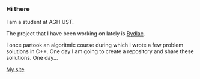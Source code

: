 ### Hi there

I am a student at AGH UST. 

The project that I have been working on lately is [Bydlac](https://github.com/kacienk/Bydlac). 

I once partook an algoritmic course during which I wrote a few problem solutions in C++. One day I am going to create a repository and share these sollutions. One day...

[My site](https://kacienk.github.io/)
<!--
**kacienk/kacienk** is a ✨ _special_ ✨ repository because its `README.md` (this file) appears on your GitHub profile.

Here are some ideas to get you started:

- 🔭 I’m currently working on ...
- 🌱 I’m currently learning ...
- 👯 I’m looking to collaborate on ...
- 🤔 I’m looking for help with ...
- 💬 Ask me about ...
- 📫 How to reach me: ...
- 😄 Pronouns: ...
- ⚡ Fun fact: ...
-->
